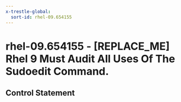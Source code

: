 ```yaml
---
x-trestle-global:
  sort-id: rhel-09.654155
---
```


# rhel-09.654155 - \[REPLACE_ME\] Rhel 9 Must Audit All Uses Of The Sudoedit Command.

## Control Statement
